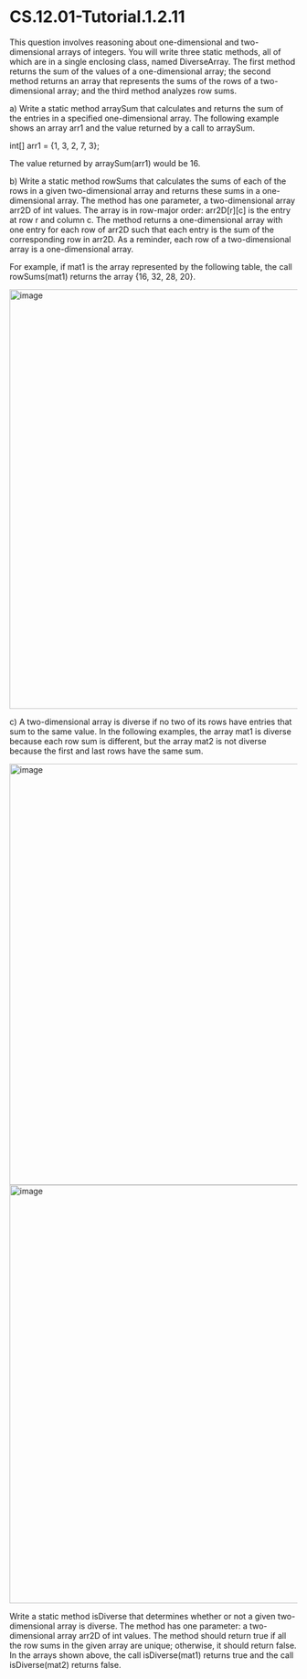 # CS.12.01-Tutorial.1.2.11

This question involves reasoning about one-dimensional and two-dimensional arrays of integers. You will write three static methods, all of which are in a single enclosing class, named DiverseArray. The first method returns the sum of the values of a one-dimensional array; the second method returns an array that represents the sums of the rows of a two-dimensional array; and the third method analyzes row sums. 

a) Write a static method arraySum that calculates and returns the sum of the entries in a specified one-dimensional array. The following example shows an array arr1 and the value returned by a call to arraySum.

int[] arr1 = {1, 3, 2, 7, 3};

The value returned by arraySum(arr1) would be 16.

b) Write a static method rowSums that calculates the sums of each of the rows in a given two-dimensional array and returns these sums in a one-dimensional array. The method has one parameter, a two-dimensional array arr2D of int values. The array is in row-major order: arr2D[r][c] is the entry at row r and column c. The method returns a one-dimensional array with one entry for each row of arr2D such that each entry is the sum of the corresponding row in arr2D. As a reminder, each row of a two-dimensional array is a one-dimensional array. 

For example, if mat1 is the array represented by the following table, the call rowSums(mat1) returns the array {16, 32, 28, 20}.

<img width="734" alt="image" src="https://github.com/techarenz/CS.12.01-Tutorial.1.2.11/assets/57818506/e62b2788-d9f8-4273-a826-fff6cb45ebe8">

c) A two-dimensional array is diverse if no two of its rows have entries that sum to the same value. In the following examples, the array mat1 is diverse because each row sum is different, but the array mat2 is not diverse because the first and last rows have the same sum. 

<img width="737" alt="image" src="https://github.com/techarenz/CS.12.01-Tutorial.1.2.11/assets/57818506/707c9fe2-3c46-4a7a-80a4-e086b2ecab44">

<img width="732" alt="image" src="https://github.com/techarenz/CS.12.01-Tutorial.1.2.11/assets/57818506/8b80bac3-017f-490c-afd8-834f5e1d73d3">

Write a static method isDiverse that determines whether or not a given two-dimensional array is diverse. The method has one parameter: a two-dimensional array arr2D of int values. The method should return true if all the row sums in the given array are unique; otherwise, it should return false. In the arrays shown above, the call isDiverse(mat1) returns true and the call isDiverse(mat2) returns false. 

